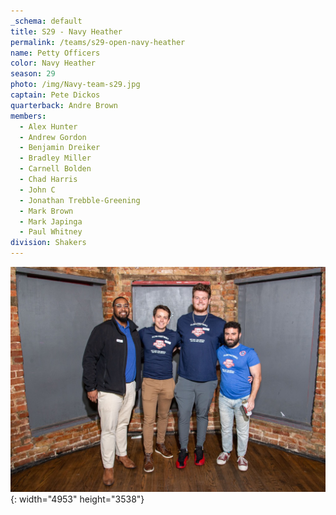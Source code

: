 ```yaml
---
_schema: default
title: S29 - Navy Heather
permalink: /teams/s29-open-navy-heather
name: Petty Officers
color: Navy Heather
season: 29
photo: /img/Navy-team-s29.jpg
captain: Pete Dickos
quarterback: Andre Brown
members:
  - Alex Hunter
  - Andrew Gordon
  - Benjamin Dreiker
  - Bradley Miller
  - Carnell Bolden
  - Chad Harris
  - John C
  - Jonathan Trebble-Greening
  - Mark Brown
  - Mark Japinga
  - Paul Whitney
division: Shakers
---
```

![](/img/da2-7066.jpg){: width="4953" height="3538"}